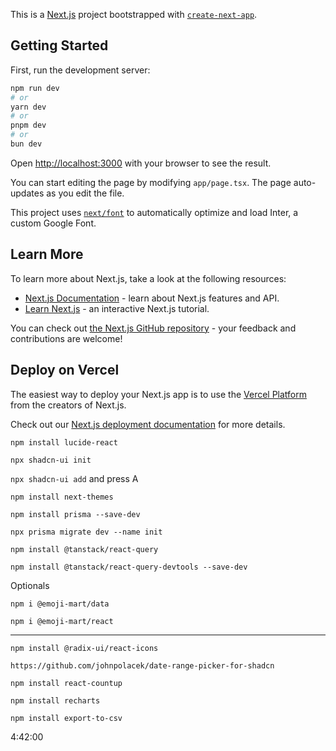 This is a [Next.js](https://nextjs.org/) project bootstrapped with [`create-next-app`](https://github.com/vercel/next.js/tree/canary/packages/create-next-app).

## Getting Started

First, run the development server:

```bash
npm run dev
# or
yarn dev
# or
pnpm dev
# or
bun dev
```

Open [http://localhost:3000](http://localhost:3000) with your browser to see the result.

You can start editing the page by modifying `app/page.tsx`. The page auto-updates as you edit the file.

This project uses [`next/font`](https://nextjs.org/docs/basic-features/font-optimization) to automatically optimize and load Inter, a custom Google Font.

## Learn More

To learn more about Next.js, take a look at the following resources:

- [Next.js Documentation](https://nextjs.org/docs) - learn about Next.js features and API.
- [Learn Next.js](https://nextjs.org/learn) - an interactive Next.js tutorial.

You can check out [the Next.js GitHub repository](https://github.com/vercel/next.js/) - your feedback and contributions are welcome!

## Deploy on Vercel

The easiest way to deploy your Next.js app is to use the [Vercel Platform](https://vercel.com/new?utm_medium=default-template&filter=next.js&utm_source=create-next-app&utm_campaign=create-next-app-readme) from the creators of Next.js.

Check out our [Next.js deployment documentation](https://nextjs.org/docs/deployment) for more details.

`npm install lucide-react`

`npx shadcn-ui init`

`npx shadcn-ui add` and press A

`npm install next-themes`

`npm install prisma --save-dev`

`npx prisma migrate dev --name init`

`npm install @tanstack/react-query`

`npm install @tanstack/react-query-devtools --save-dev`

Optionals

`npm i @emoji-mart/data`

`npm i @emoji-mart/react`

--------

`npm install @radix-ui/react-icons`

`https://github.com/johnpolacek/date-range-picker-for-shadcn`

`npm install react-countup`

`npm install recharts`

`npm install export-to-csv`

4:42:00